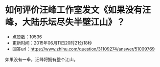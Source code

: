 # 如何评价汪峰工作室发文《如果没有汪峰，大陆乐坛尽失半壁江山》？
- 点赞数：10536
- 更新时间：2015年06月11日20时21分18秒
- 回答url：https://www.zhihu.com/question/31109274/answer/51009769
<body>
 <p data-pid="oalNFO5T">如果没有一夆，汪峰将拥有整个江山。</p>
</body>